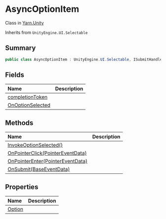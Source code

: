 # AsyncOptionItem

Class in [Yarn.Unity](/docs/api/csharp/yarn.unity.md)

Inherits from `UnityEngine.UI.Selectable`

## Summary



```csharp
public class AsyncOptionItem : UnityEngine.UI.Selectable, ISubmitHandler, IPointerClickHandler, IPointerEnterHandler
```

## Fields

|Name|Description|
|:---|:---|
|[completionToken](/docs/api/csharp/yarn.unity.asyncoptionitem.completiontoken.md)||
|[OnOptionSelected](/docs/api/csharp/yarn.unity.asyncoptionitem.onoptionselected.md)||

## Methods

|Name|Description|
|:---|:---|
|[InvokeOptionSelected()](/docs/api/csharp/yarn.unity.asyncoptionitem.invokeoptionselected.md)||
|[OnPointerClick(PointerEventData)](/docs/api/csharp/yarn.unity.asyncoptionitem.onpointerclick.md)||
|[OnPointerEnter(PointerEventData)](/docs/api/csharp/yarn.unity.asyncoptionitem.onpointerenter.md)||
|[OnSubmit(BaseEventData)](/docs/api/csharp/yarn.unity.asyncoptionitem.onsubmit.md)||

## Properties

|Name|Description|
|:---|:---|
|[Option](/docs/api/csharp/yarn.unity.asyncoptionitem.option.md)||

